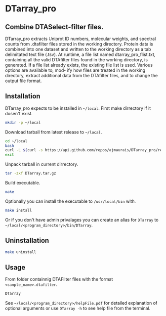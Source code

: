 # DTarray_pro
## Combine DTASelect-filter files.
DTarray_pro extracts Uniprot ID numbers, molecular weights, and spectral counts from .dtafilter files  stored  in  the  working
directory.  Protein  data  is  combined  into  one  dataset and written to the working directory as a tab delimitated text file
(.tsv). At runtime, a file list named dtarray_pro_flist.txt, containing all the valid DTAfilter  files  found  in  the  working
directory,  is generated. If a file list already exists, the existing file list is used. Various options are available to, mod-
ify how files are treated in the working directory, extract additional data from the DTAfilter files, and to change the  output
file format.

## Installation

DTarray_pro expects to be installed in `~/local`.  First make dirrectory if it dosen't exist.  
```bash
mkdir -p ~/local
```
Download tarball from latest release to `~/local`.
```bash
cd ~/local
bash
curl -L $(curl -s https://api.github.com/repos/ajmaurais/DTarray_pro/releases|grep tarball_url|sed s/'\s*"tarball_url": "'//|sed s/'",$'//) -o DTarray.tar.gz
exit
```

Unpack tarball in current dirrectory.
```bash
tar -zxf DTarray.tar.gz
```
Build executable.
```bash
make
```
Optionally you can install the executable to `/usr/local/bin`  with.
```bash
make install
```
Or if you don't have admin privalages you can create an alias for `DTarray` to `~/local/<program_directory>/bin/DTarray`.


## Uninstallation
```bash
make uninstall
```

## Usage
From folder containnig DTAFilter files with the format `<sample_name>.dtafilter`.  
```bash
DTarray
```
See `~/local/<program_directory>/helpFile.pdf` for detailed explanation of optional arguments or use `DTarray -h` to see help file from the terminal.  
